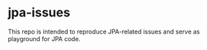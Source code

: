 # jpa-issues
This repo is intended to reproduce JPA-related issues and serve as playground for JPA code.
